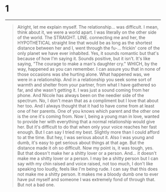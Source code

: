 # 1
***
> Alright, let me explain myself. The relationship... was difficult. I mean, think about it, we were a world apart. I was literally on the other side of the world. The STRAIGHT. LINE. connecting me and her, the HYPOTHETICAL straight line that would be as long as the shortest distance between her and I, went through the fu-... frickin' core of the only planet we have ever inhabited.
> Yes, it sounds romantic but that's because of how I'm saying it. Sounds positive, but it isn't. It's like saying, "The courage to make a man's daughter cry." WHICH, by the way, happened as you can remember. I can assure you that in none of those occasions was she hurting alone. 
> What happened was, we were in a relationship. And in a relationship you seek some sort of warmth and shelter from your partner, from what I have gathered so far, and she wasn't getting it. I was just a sound coming from her phone. 
> And Nicole has always been on the needier side of the spectrum. No, I don't mean that as a compliment but I love that about her too. And I always thought that it had to have come from at least one of her parents. One of you knows which parent and the other one is the one it's coming from.
> Now I, being a young man in love, wanted to provide her with everything that a normal relationship would give her. But it's difficult to do that when only your voice reaches her fast enough. But I can say I tried my best. Slightly more than I could afford to at the time. But hey, I was serious about it. Also I was young and dumb, it's easy to get serious about things at that age.
> But the distance made it oh so difficult.
> Now my point is, it was tough, yes. But that doesn't make her a shitty lover or a person. And... it doesn't make me a shitty lover or a person. I may be a shitty person but I can say with my chin raised and voice raised, not too much, I don't like speaking too loudly, feels like I'm being rude. I can say that this does not make me a shitty person. It makes me a bloody dumb one to ever have put myself and someone I was extremely fond of through that. But not a bad one. 
